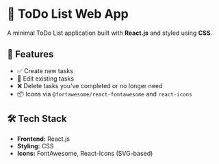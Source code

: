 # 📝 ToDo List Web App

A minimal ToDo List application built with **React.js** and styled using **CSS**. 

## 🚀 Features

- ✅ Create new tasks
- 📝 Edit existing tasks
- ❌ Delete tasks you’ve completed or no longer need
- 📦 Icons via `@fortawesome/react-fontawesome` and `react-icons`

## 🛠 Tech Stack

- **Frontend:** React.js
- **Styling:** CSS
- **Icons:** FontAwesome, React-Icons (SVG-based)
